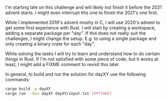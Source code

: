 I'm starting late on this challenge and will likely not finish it before the 2021 advent starts.
I might even interrupt this one to finish the 2021's one first.

While I implemented 2019's advent mostly in C, I will use 2020's advent to get some first experience with Rust.
I will start by creating a workspace, adding a separate package per "day".
If this does not really suit the challenges, I might change the setup.
E.g. to using a single package and only creating a binary crate for each "day".

While solving the tasks I will try to learn and understand how to do certain things in Rust.
If I'm not satisfied with some piece of code, but it works at least, I might add a FIXME comment to revisit this later.

In general, to build and run the solution for dayXY use the following commands:

```bash
cargo build -p dayXY
cargo run --bin dayXY dayXY/input.txt [OPTIONS]
```
